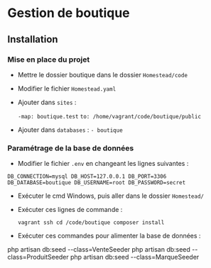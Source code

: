 # Gestion de boutique

## Installation

### Mise en place du projet

- Mettre le dossier boutique dans le dossier ``Homestead/code`` 
- Modifier le fichier ``Homestead.yaml``
- Ajouter dans ``sites`` :

    ``
  -map: boutique.test
    ``
    ``
  to: /home/vagrant/code/boutique/public
    ``

- Ajouter dans ``databases`` :
``- boutique``

### Paramétrage de la base de données

- Modifier le fichier ``.env`` en changeant les lignes suivantes : 

``
DB_CONNECTION=mysql
DB_HOST=127.0.0.1
DB_PORT=3306
DB_DATABASE=boutique
DB_USERNAME=root
DB_PASSWORD=secret
``

- Exécuter le cmd Windows, puis aller dans le dossier ``Homestead/`` 
- Exécuter ces lignes de commande :

  ``
  vagrant ssh
  cd /code/boutique
  composer install
  ``

 - Exécuter ces commandes pour alimenter la base de données : 
    
  php artisan db:seed --class=VenteSeeder
  php artisan db:seed --class=ProduitSeeder
  php artisan db:seed --class=MarqueSeeder

  

 
    
